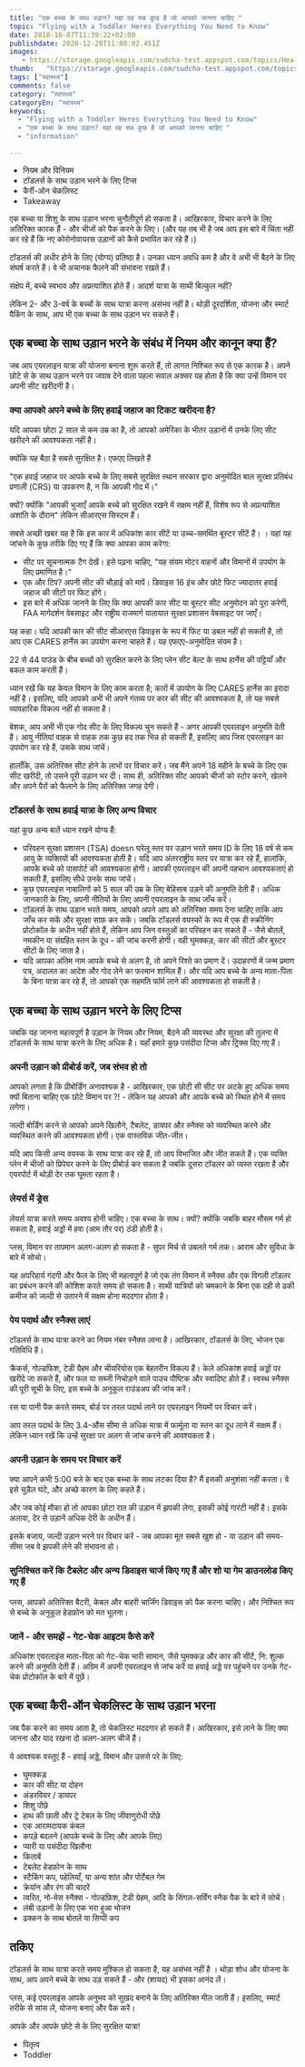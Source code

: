 ```yaml
---
title: "एक बच्चा के साथ उड़ान? यहां वह सब कुछ है जो आपको जानना चाहिए "
topic: "Flying with a Toddler Heres Everything You Need to Know"
date: 2018-10-07T11:39:22+02:00
publishdate: 2020-12-20T11:00:02.451Z
images: 
   - https://storage.googleapis.com/sudcha-test.appspot.com/topics/Health/default-selection/1.jpg
thumb:   "https://storage.googleapis.com/sudcha-test.appspot.com/topics/Health/default-selection/thumb/1.jpg"
tags: ["स्वास्थ्य"]
comments: false
category: "स्वास्थ्य"
categoryEn: "स्वास्थ्य"
keywords: 
  - "Flying with a Toddler Heres Everything You Need to Know"
  - "एक बच्चा के साथ उड़ान? यहां वह सब कुछ है जो आपको जानना चाहिए "
  - "information"

---
```

<ul> <li> नियम और विनियम </li> <li> टॉडलर्स के साथ उड़ान भरने के लिए टिप्स </li> <li> कैर्री-ऑन चेकलिस्ट </li> <li> Takeaway </li> </ul> <p > एक बच्चा या शिशु के साथ उड़ान भरना चुनौतीपूर्ण हो सकता है। आखिरकार, विचार करने के लिए अतिरिक्त कारक हैं - और चीजों को पैक करने के लिए। (और यह तब भी है जब आप इस बारे में चिंता नहीं कर रहे हैं कि नए कोरोनोवायरस उड़ानों को कैसे प्रभावित कर रहे हैं।) </p> <p> टॉडलर्स की अधीर होने के लिए (योग्य) प्रतिष्ठा है। उनका ध्यान अवधि कम है और वे अभी भी बैठने के लिए संघर्ष करते हैं। वे भी अचानक फैलने की संभावना रखते हैं। </p> <p> संक्षेप में, बच्चे स्वभाव और अप्रत्याशित होते हैं। आदर्श यात्रा के साथी बिल्कुल नहीं? </p> <p> लेकिन 2- और 3-वर्ष के बच्चों के साथ यात्रा करना असंभव नहीं है। थोड़ी दूरदर्शिता, योजना और स्मार्ट पैकिंग के साथ, आप भी एक बच्चा के साथ उड़ान भर सकते हैं। </p> <h2> एक बच्चा के साथ उड़ान भरने के संबंध में नियम और कानून क्या हैं? </h2> <p> जब आप एयरलाइन यात्रा की योजना बनाना शुरू करते हैं, तो लागत निश्चित रूप से एक कारक है। अपने छोटे से के साथ उड़ान भरने पर जवाब देने वाला पहला सवाल अक्सर यह होता है कि क्या उन्हें विमान पर अपनी सीट खरीदनी है। </p> <h3> क्या आपको अपने बच्चे के लिए हवाई जहाज का टिकट खरीदना है? </h3> <p> यदि आपका छोटा 2 साल से कम उम्र का है, तो आपको अमेरिका के भीतर उड़ानों में उनके लिए सीट खरीदने की आवश्यकता नहीं है। </p> <p> क्योंकि यह बैठा है सबसे सुरक्षित है। एफएए लिखते हैं </p> <p> "एक हवाई जहाज पर आपके बच्चे के लिए सबसे सुरक्षित स्थान सरकार द्वारा अनुमोदित बाल सुरक्षा प्रतिबंध प्रणाली (CRS) या उपकरण है, न कि आपकी गोद में।" </P> <p> क्यों? क्योंकि "आपकी भुजाएँ आपके बच्चे को सुरक्षित रखने में सक्षम नहीं हैं, विशेष रूप से अप्रत्याशित अशांति के दौरान" लेकिन सीआरएस सिस्टम हैं। </p> <p> सबसे अच्छी खबर यह है कि इस कार में अधिकांश कार सीटें या उच्च-समर्थित बूस्टर सीटें हैं। । यहां यह जांचने के कुछ तरीके दिए गए हैं कि क्या आपका काम करेगा: </p> <ul> <li> सीट पर सूचनात्मक टैग देखें। इसे पढ़ना चाहिए, "यह संयम मोटर वाहनों और विमानों में उपयोग के लिए प्रमाणित है।" </li> <li> एक और टिप? अपनी सीट की चौड़ाई को मापें। डिवाइस 16 इंच और छोटे फिट ज्यादातर हवाई जहाज की सीटों पर फिट होंगे। </li> <li> इस बारे में अधिक जानने के लिए कि क्या आपकी कार सीट या बूस्टर सीट अनुमोदन को पूरा करेगी, FAA मार्गदर्शन वेबसाइट और राष्ट्रीय राजमार्ग यातायात सुरक्षा प्रशासन वेबसाइट पर जाएँ। </li> </ul> <p> यह कहा। यदि आपकी कार की सीट सीआरएस डिवाइस के रूप में फिट या डबल नहीं हो सकती है, तो आप एक CARES हार्नेस का उपयोग करना चाहते हैं। यह एफएए-अनुमोदित संयम है। </p> <p> 22 से 44 पाउंड के बीच बच्चों को सुरक्षित करने के लिए प्लेन सीट बेल्ट के साथ हार्नेस की पट्टियाँ और बकल काम करती हैं। </p> <p> ध्यान रखें कि यह केवल विमान के लिए काम करता है; कारों में उपयोग के लिए CARES हार्नेस का इरादा नहीं है। इसलिए, यदि आपको अभी भी अपने गंतव्य पर कार की सीट की आवश्यकता है, तो यह सबसे व्यावहारिक विकल्प नहीं हो सकता है। </p> <p> बेशक, आप अभी भी एक गोद सीट के लिए विकल्प चुन सकते हैं - अगर आपकी एयरलाइन अनुमति देती है। आयु नीतियां वाहक से वाहक तक कुछ हद तक भिन्न हो सकती हैं, इसलिए आप जिस एयरलाइन का उपयोग कर रहे हैं, उसके साथ जांचें। </p> <p> हालाँकि, उस अतिरिक्त सीट होने के लाभों पर विचार करें। जब मैंने अपने 18 महीने के बच्चे के लिए एक सीट खरीदी, तो उसने पूरी उड़ान भर दी। साथ ही, अतिरिक्त सीट आपको चीजों को स्टोर करने, खेलने और अपने पैरों को फैलाने के लिए अतिरिक्त जगह देगी। </p> <h3> टॉडलर्स के साथ हवाई यात्रा के लिए अन्य विचार </h3> <p> यहां कुछ अन्य बातें ध्यान रखने योग्य हैं: </p> <ul> <li> परिवहन सुरक्षा प्रशासन (TSA) doesn घरेलू स्तर पर उड़ान भरते समय ID के लिए 18 वर्ष से कम आयु के व्यक्तियों की आवश्यकता होती है। यदि आप अंतरराष्ट्रीय स्तर पर यात्रा कर रहे हैं, हालांकि, आपके बच्चे को पासपोर्ट की आवश्यकता होगी। आपकी एयरलाइन की अपनी पहचान आवश्यकताएं हो सकती हैं, इसलिए सीधे उनके साथ जांचें। </li> <li> कुछ एयरलाइंस नाबालिगों को 5 साल की उम्र के लिए बेहिसाब उड़ने की अनुमति देती हैं। अधिक जानकारी के लिए, अपनी नीतियों के लिए अपनी एयरलाइन के साथ जाँच करें। </li> <li> टॉडलर्स के साथ उड़ान भरते समय, आपको अपने आप को अतिरिक्त समय देना चाहिए ताकि आप जाँच कर सकें और सुरक्षा साफ़ कर सकें। जबकि टॉडलर्स वयस्कों के रूप में एक ही स्क्रीनिंग प्रोटोकॉल के अधीन नहीं होते हैं, लेकिन आप जिन वस्तुओं का परिवहन कर सकते हैं - जैसे बोतलें, नमकीन या संग्रहित स्तन के दूध - की जांच करनी होगी। वही घुमक्कड़, कार की सीटों और बूस्टर सीटों के लिए जाता है। </li> <li> यदि आपका अंतिम नाम आपके बच्चे से अलग है, तो अपने रिश्ते का प्रमाण दें। उदाहरणों में जन्म प्रमाण पत्र, अदालत का आदेश और गोद लेने का फरमान शामिल हैं। और यदि आप बच्चे के अन्य माता-पिता के बिना यात्रा कर रहे हैं, तो आपको एक सहमति फॉर्म लाने की आवश्यकता हो सकती है। </li> </ul> <h2> एक बच्चा के साथ उड़ान भरने के लिए टिप्स </h2> <p> जबकि यह जानना महत्वपूर्ण है उड़ान के नियम और नियम, बैठने की व्यवस्था और सुरक्षा की तुलना में टॉडलर्स के साथ यात्रा करने के लिए अधिक है। यहाँ हमारे कुछ पसंदीदा टिप्स और ट्रिक्स दिए गए हैं। </p> <h3> अपनी उड़ान को प्रीबोर्ड करें, जब संभव हो तो </h3> <p> आपको लगता है कि प्रीबोर्डिंग अनावश्यक है - आखिरकार, एक छोटी सी सीट पर अटके हुए अधिक समय क्यों बिताना चाहिए एक छोटे विमान पर ?! - लेकिन यह आपको और आपके बच्चे को स्थित होने में समय लगेगा। </p> <p> जल्दी बोर्डिंग करने से आपको अपने खिलौने, टैबलेट, डायपर और स्नैक्स को व्यवस्थित करने और व्यवस्थित करने की आवश्यकता होगी। एक वास्तविक जीत-जीत। </p> <p> यदि आप किसी अन्य वयस्क के साथ यात्रा कर रहे हैं, तो आप विभाजित और जीत सकते हैं। एक व्यक्ति प्लेन में चीजों को प्रिपेयर करने के लिए प्रीबोर्ड कर सकता है जबकि दूसरा टॉडलर को व्यस्त रखता है और एयरपोर्ट में थोड़ी देर तक घूमता रहता है। </p> <h3> लेयर्स में ड्रेस </h3> <p> लेयर्स यात्रा करते समय अवश्य होनी चाहिए। एक बच्चा के साथ। क्यों? क्योंकि जबकि बाहर मौसम गर्म हो सकता है, हवाई अड्डों में हवा (आम तौर पर) ठंडी होती है। </p> <p> प्लस, विमान पर तापमान अलग-अलग हो सकता है - सुपर मिर्च से उबलते गर्म तक। आराम और सुविधा के बारे में सोचो। </p> <p> यह अपरिहार्य गंदगी और फैल के लिए भी महत्वपूर्ण है जो एक तंग विमान में स्नैक्स और एक विगली टॉडलर का प्रबंधन करने की कोशिश करते समय हो सकता है। साथी यात्रियों को चमकाने के बिना एक दही से ढकी कमीज को जल्दी से उतारने में सक्षम होना मददगार होता है। </p> <h3> पेय पदार्थ और स्नैक्स लाएं </h3> <p> टॉडलर्स के साथ यात्रा करने का नियम नंबर स्नैक्स लाना है। आखिरकार, टॉडलर्स के लिए, भोजन एक गतिविधि है। </p> <p> क्रैकर्स, गोल्डफिश, टेडी ग्रैहम और चीयरियोस एक बेहतरीन विकल्प हैं। केले अधिकांश हवाई अड्डों पर खरीदे जा सकते हैं, और फल या सब्जी निचोड़ने वाले पाउच पौष्टिक और स्वादिष्ट होते हैं। स्वस्थ स्नैक्स की पूरी सूची के लिए, इस बच्चे के अनुकूल राउंडअप की जांच करें। </p> <p> रस या पानी पैक करते समय, बोर्ड पर तरल पदार्थ लाने पर एयरलाइन नियमों पर विचार करें। </p> <p> आप तरल पदार्थ के लिए 3.4-औंस सीमा से अधिक मात्रा में फार्मूला या स्तन का दूध लाने में सक्षम हैं। लेकिन ध्यान रखें कि उन्हें सुरक्षा पर अलग से जांच करने की आवश्यकता है। </p> <h3> अपनी उड़ान के समय पर विचार करें </h3> <p> क्या आपने कभी 5:00 बजे के बाद एक बच्चा के साथ लटका दिया है? मैं इसकी अनुशंसा नहीं करता। वे इसे चुड़ैल घंटे, और अच्छे कारण के लिए कहते हैं। </p> <p> और जब कोई मौका हो तो आपका छोटा रात की उड़ान में झपकी लेगा, इसकी कोई गारंटी नहीं है। इसके अलावा, देर से उड़ानें अधिक देरी के अधीन हैं। </p> <p> इसके बजाय, जल्दी उड़ान भरने पर विचार करें - जब आपका मूत सबसे खुश हो - या उड़ान की समय-सीमा जब वे झपकी लेने की संभावना हो। </p> <h3> सुनिश्चित करें कि टैबलेट और अन्य डिवाइस चार्ज किए गए हैं और शो या गेम डाउनलोड किए गए हैं </h3> <p> प्लस, आपको अतिरिक्त बैटरी, केबल और बाहरी चार्जिंग डिवाइस को पैक करना चाहिए। और निश्चित रूप से बच्चे के अनुकूल हेडफ़ोन को मत भूलना। </p> <h3> जानें - और समझें - गेट-चेक आइटम कैसे करें </h3> <p> अधिकांश एयरलाइंस माता-पिता को गेट-चेक भारी सामान, जैसे घुमक्कड़ और कार की सीटें, नि: शुल्क करने की अनुमति देती हैं। अग्रिम में अपनी एयरलाइन से जांच करें या हवाई अड्डे पर पहुंचने पर उनके गेट-चेक प्रोटोकॉल के बारे में पूछें। </p> <h2> एक बच्चा कैरी-ऑन चेकलिस्ट के साथ उड़ान भरना </h2> <p> जब पैक करने का समय आता है, तो चेकलिस्ट मददगार हो सकते हैं। आखिरकार, इसे लाने के लिए क्या जानना और याद रखना दो अलग-अलग चीजें हैं। </p> <p> ये आवश्यक वस्तुएं हैं - हवाई अड्डे, विमान और उससे परे के लिए: </p> <ul> <li> घुमक्कड़ </li> <li> कार की सीट या दोहन </li> <li> अंडरवियर / डायपर </li> <li> शिशु पोंछे </li> <li> हाथ की छाती और ट्रे टेबल के लिए जीवाणुरोधी पोंछे </li> <li> एक आरामदायक कंबल </li> <li> कपड़े बदलने (आपके बच्चे के लिए और आपके लिए) </li> <li> प्यारी या पसंदीदा खिलौना </li> <li> किताबें </li> <li> टेबलेट हेडफ़ोन के साथ </li> <li> स्टैकिंग कप, पहेलियाँ, या अन्य शांत और पोर्टेबल गेम </li> <li> क्रेयॉन और रंग की चादरें </li> <li> त्वरित, नो-मेस स्नैक्स - गोल्डफ़िश, टेडी ग्रेहम, आदि के सिंगल-सर्विंग स्नैक पैक के बारे में सोचें। </li> <li > लंबी उड़ानों के लिए एक भरा हुआ भोजन </li> <li> ढक्कन के साथ बोतलें या सिप्पी कप </li> </ul> <h2> तकिए </h2> <p> टॉडलर्स के साथ यात्रा करते समय मुश्किल हो सकता है, यह असंभव नहीं है । थोड़ा शोध और योजना के साथ, आप अपने बच्चे के साथ उड़ सकते हैं - और (शायद) भी इसका आनंद लें। </p> <p> प्लस, कई एयरलाइंस आपके अनुभव को सुखद बनाने के लिए अतिरिक्त मील जाती हैं। इसलिए, स्मार्ट तरीके से सांस लें, योजना बनाएं और पैक करें। </p> <p> आपके और आपके छोटे से के लिए सुरक्षित यात्रा! </P> <ul> <li> पितृत्व </li> <li> Toddler </li> </ul> 